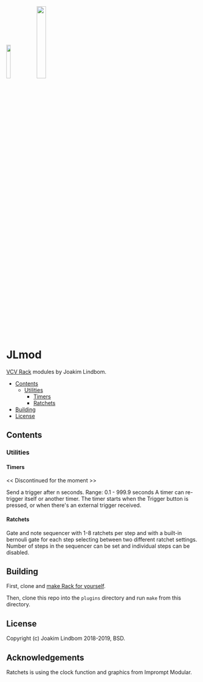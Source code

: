 <img src="https://i.imgur.com/97vmDVl.png" width="15%">
<img src="https://imgur.com/VUkUCzJ.png" width="22%">

# JLmod 
[VCV Rack](https://github.com/VCVRack/Rack) modules by Joakim Lindbom.

- [Contents](#contents)
  - [Utilities](#utilities)
    - [Timers](#timer)
    - [Ratchets](#sequencer)
- [Building](#building)
- [License](#license)

## Contents

### Utilities

#### Timers
<< Discontinued for the moment >>

Send a trigger after n seconds.
Range: 0.1 - 999.9 seconds
A timer can re-trigger itself or another timer.
The timer starts when the Trigger button is pressed, or when there's an external trigger received.

#### Ratchets
Gate and note sequencer with 1-8 ratchets per step and with a built-in bernouli gate for each step selecting between two different ratchet settings.
Number of steps in the sequencer can be set and individual steps can be disabled.


## Building

First, clone and [make Rack for yourself](https://github.com/VCVRack/Rack#building).

Then, clone this repo into the `plugins` directory and run `make` from this directory.

## License

Copyright (c) Joakim Lindbom 2018-2019, BSD.

## Acknowledgements

Ratchets is using the clock function and graphics from Imprompt Modular.

